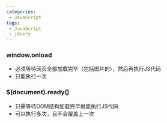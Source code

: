 ```yaml
---
categories:
 - JavaScript
tags:
 - JavaScript
 - jQuery
---
```

### window.onload

- 必须等待网页全部加载完毕（包括图片的），然后再执行JS代码
- 只能执行一次

### $(document).ready()

- 只需等待DOM结构加载完毕就能执行JS代码
- 可以执行多次，且不会覆盖上一次